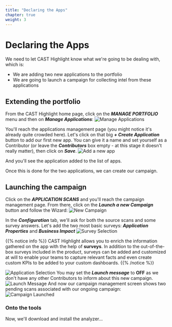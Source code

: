 ```yaml
---
title: "Declaring the Apps"
chapter: true
weight: 3
---
```

# Declaring the Apps

We need to let CAST Highlight know what we're going to be dealing with, which is:
- We are adding two new applications to the portfolio
- We are going to launch a campaign for collecting intel from these applications

## Extending the portfolio

From the CAST Highlight home page, click on the ***MANAGE PORTFOLIO*** menu and then on ***Manage Applications***:
![Manage Applications](/images/Declare-1.png)

You'll reach the applications management page (you might notice it's already quite crowded here). Let's click on that big ***+ Create Application*** button to add our first new app.
You can give it a name and set yourself as a Contributor (or leave the ***Contributors*** box empty - at this stage it doesn't really matter), then click on ***Save***.
![Add a new app](/images/Declare-2.png)

And you'll see the application added to the list of apps.

Once this is done for the two applications, we can create our campaign.

## Launching the campaign
Click on the ***APPLICATION SCANS*** and you'll reach the campaign management page. From there, click on the ***Launch a new Campaign*** button and follow the Wizard:
![New Campaign](/images/Declare-3.png)

In the ***Configuration*** tab, we'll ask for both the source scans and some survey answers. Let's add the two most basic surveys: ***Application Properties*** and ***Business Impact***
![Survey Selection](/images/Declare-4.png)

{{% notice info %}}
CAST Highlight allows you to enrich the information gathered on the app with the help of **surveys**. In addition to the out-of-the-box surveys included in the product, surveys can be added and customized at will to enable your teams to capture relevant facts and even create custom KPIs to be added to your custom dashboards.
{{% /notice %}}

![Application Selection](/images/Declare-5.png)
You may set the ***Launch message*** to **OFF** as we don't have any other Contributors to inform about this new campaign.
![Launch Message](/images/Declare-6.png)
And now our campaign management screen shows two pending scans associated with our ongoing campaign:
![Campaign Launched](/images/Declare-7.png)

### Onto the tools
Now, we'll download and install the analyzer...


